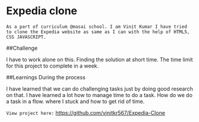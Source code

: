 # Expedia clone

`As a part of curriculum @masai school. I am Vinit Kumar I have tried to clone the Expedia website as same as I can with the help of HTML5, CSS JAVASCRIPT. `

##Challenge

<p>I have to work alone on this. Finding the solution at short time. The time limit for this project to complete in a week.<p>
  
##Learnings During the process
  
<p> I have learned that we can do challenging tasks just by doing good research on that. I have learned a lot how to manage time to do a task. How do we do a task in a flow. where I stuck and how to get rid of time.</p>
  
  `View project here:` https://github.com/vinitkr567/Expedia-Clone
